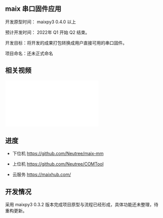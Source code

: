 ## maix 串口固件应用

开发原型时间： maixpy3 0.4.0 以上

预计开发时间： 2022年 Q1 开始 Q2 结束。

开发目标：将开发的成果打包转换成用户直接可用的串口固件。

项目命名：还未正式命名

## 相关视频

<iframe src="//player.bilibili.com/player.html?aid=465758292&bvid=BV1UL411c77c&cid=487544102&page=1" scrolling="no" border="0" frameborder="no" framespacing="0" allowfullscreen="true"> </iframe>

## 进度

- 下位机 https://github.com/Neutree/maix-mm

- 上位机 https://github.com/Neutree/COMTool

- 云服务 https://maixhub.com/

## 开发情况

采用 maixpy3 0.3.2 版本完成项目原型与流程已经形成，具体功能还未整理，待重构更新。
